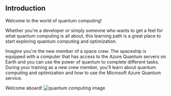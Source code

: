 ## Introduction
Welcome to the world of quantum computing!

Whether you're a developer or simply someone who wants to get a feel for what quantum computing is all about, this learning path is a great place to start exploring quantum computing and optimization.

Imagine you're the new member of a space crew. The spaceship is equipped with a computer that has access to the Azure Quantum servers on Earth and you can use the power of quantum to complete different tasks. During your training as a new crew member, you'll learn about quantum computing and optimization and how to use the Microsoft Azure Quantum service.

Welcome aboard!
![quantum computing image](https://docs.microsoft.com/en-us/learn/quantum/qsharp-create-first-quantum-development-kit/media/spaceship-core.svg)